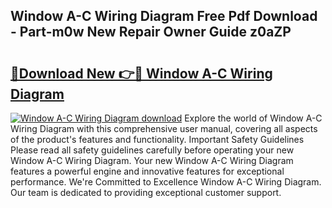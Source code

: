 ## Window A-C Wiring Diagram Free Pdf Download - Part-m0w New Repair Owner Guide z0aZP

# <h2><a href="http://dfoqflt.blite.top/?on=Window+A-C+Wiring+Diagram">🔗Download New 👉🔴 Window A-C Wiring Diagram</a></h2>

[![Window A-C Wiring Diagram download](https://i.imgur.com/lujVjoI.png)](http://dfoqflt.blite.top/?on=Window+A-C+Wiring+Diagram)
Explore the world of Window A-C Wiring Diagram with this comprehensive user manual, covering all aspects of the product's features and functionality. Important Safety Guidelines Please read all safety guidelines carefully before operating your new Window A-C Wiring Diagram. Your new Window A-C Wiring Diagram features a powerful engine and innovative features for exceptional performance. We're Committed to Excellence Window A-C Wiring Diagram. Our team is dedicated to providing exceptional customer support.
